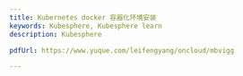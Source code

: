 ```yaml
---
title: Kubernetes docker 容器化环境安装
keywords: Kubesphere, Kubesphere learn
description: Kubesphere

pdfUrl: https://www.yuque.com/leifengyang/oncloud/mbvigg

---
```

